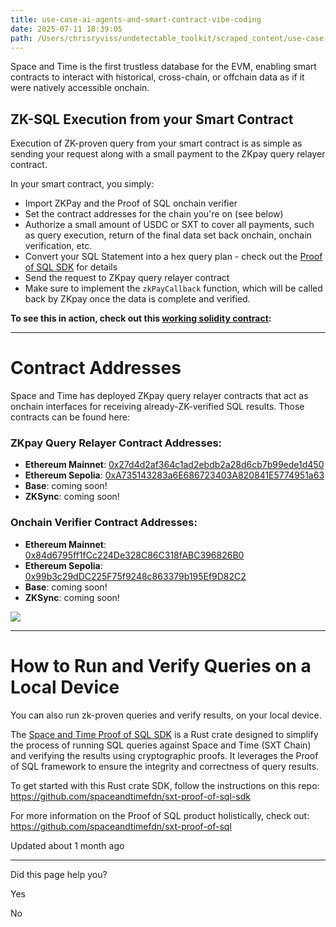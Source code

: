 ```yaml
---
title: use-case-ai-agents-and-smart-contract-vibe-coding
date: 2025-07-11 18:39:05
path: /Users/chrisryviss/undetectable_toolkit/scraped_content/use-case-ai-agents-and-smart-contract-vibe-coding.markdown
---
```


Space and Time is the first trustless database for the EVM, enabling smart contracts to interact with historical, cross-chain, or offchain data as if it were natively accessible onchain.

## ZK-SQL Execution from your Smart Contract

Execution of ZK-proven query from your smart contract is as simple as sending your request along with a small payment to the ZKpay query relayer contract.

In your smart contract, you simply:

- Import ZKPay and the Proof of SQL onchain verifier
- Set the contract addresses for the chain you're on (see below)
- Authorize a small amount of USDC or SXT to cover all payments, such as query execution, return of the final data set back onchain, onchain verification, etc.
- Convert your SQL Statement into a hex query plan - check out the [Proof of SQL SDK](https://github.com/spaceandtimefdn/sxt-proof-of-sql-sdk) for details
- Send the request to ZKpay query relayer contract
- Make sure to implement the `zkPayCallback` function, which will be called back by ZKpay once the data is complete and verified.

**To see this in action, check out this [working solidity contract](/recipes/run-a-zk-proven-query-from-a-smart-contract):**

---

# Contract Addresses

Space and Time has deployed ZKpay query relayer contracts that act as onchain interfaces for receiving already-ZK-verified SQL results. Those contracts can be found here:

### ZKpay Query Relayer Contract Addresses:

- **Ethereum Mainnet**: [0x27d4d2af364c1ad2ebdb2a28d6cb7b99ede1d450](https://etherscan.io/address/0x27d4d2af364c1ad2ebdb2a28d6cb7b99ede1d450)
- **Ethereum Sepolia**: [0xA735143283a6E686723403A820841E5774951a63](https://sepolia.etherscan.io/address/0xA735143283a6E686723403A820841E5774951a63)
- **Base**: coming soon!
- **ZKSync**: coming soon!

### Onchain Verifier Contract Addresses:

- **Ethereum Mainnet**: [0x84d6795ff1fCc224De328C86C318fABC396826B0](https://etherscan.io/address/0x84d6795ff1fCc224De328C86C318fABC396826B0)
- **Ethereum Sepolia**: [0x99b3c29dDC225F75f9248c863379b195Ef9D82C2](https://sepolia.etherscan.io/address/0x99b3c29dDC225F75f9248c863379b195Ef9D82C2)
- **Base**: coming soon!
- **ZKSync**: coming soon!

![](https://files.readme.io/f4b39d3a3a93ae6b0929a024f6fa8ecbbbf4006930d99e7facee9b07fc45587c-diagram05.png)


---

# How to Run and Verify Queries on a Local Device

You can also run zk-proven queries and verify results, on your local device.

The [Space and Time Proof of SQL SDK](https://github.com/spaceandtimefdn/sxt-proof-of-sql-sdk) is a Rust crate designed to simplify the process of running SQL queries against Space and Time (SXT Chain) and verifying the results using cryptographic proofs. It leverages the Proof of SQL framework to ensure the integrity and correctness of query results.

To get started with this Rust crate SDK, follow the instructions on this repo:  
<https://github.com/spaceandtimefdn/sxt-proof-of-sql-sdk>

For more information on the Proof of SQL product holistically, check out:  
<https://github.com/spaceandtimefdn/sxt-proof-of-sql>

Updated about 1 month ago

---

Did this page help you?

Yes

No